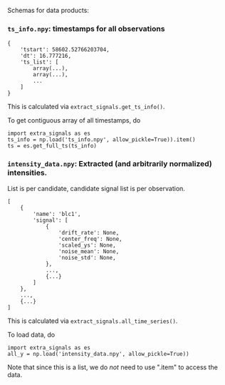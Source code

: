 Schemas for data products:

### `ts_info.npy`: timestamps for all observations
```
{
    'tstart': 58602.52766203704,
    'dt': 16.777216,
    'ts_list': [
        array(...),
        array(...),
        ...
    ]
}
```
This is calculated via `extract_signals.get_ts_info()`.

To get contiguous array of all timestamps, do
```
import extra_signals as es
ts_info = np.load('ts_info.npy', allow_pickle=True)).item()
ts = es.get_full_ts(ts_info)
```


### `intensity_data.npy`: Extracted (and arbitrarily normalized) intensities. 
List is per candidate, candidate signal list is per observation.
```
[
    {
        'name': 'blc1',
        'signal': [
            {
                'drift_rate': None,
                'center_freq': None,
                'scaled_ys': None,
                'noise_mean': None,
                'noise_std': None,
            },
            ...,
            {...}
        ]
    },
    ...,
    {...}
]
```
This is calculated via `extract_signals.all_time_series()`.

To load data, do
```
import extra_signals as es
all_y = np.load('intensity_data.npy', allow_pickle=True))
```

Note that since this is a list, we do *not* need to use ".item" to access the data.